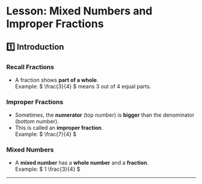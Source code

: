 <script type="text/javascript">
  window.MathJax = {
    tex: {
      inlineMath: [['$', '$'], ['\\(', '\\)']],
      displayMath: [['$$', '$$'], ['\\[', '\\]']],
      processEscapes: true
    },
    options: {
      skipHtmlTags: ['script','noscript','style','textarea','pre','code'] // don't render inside code blocks
    },
    chtml: {
      scale: 1.3  // Increase this number to make fonts bigger
    }
  };
</script>
<script async src="https://cdn.jsdelivr.net/npm/mathjax@3/es5/tex-chtml-full.js"></script>

# Lesson: Mixed Numbers and Improper Fractions

## 1️⃣ Introduction

### Recall Fractions

- A fraction shows **part of a whole**.  
  Example: $ \frac{3}{4} $ means 3 out of 4 equal parts.

### Improper Fractions

- Sometimes, the **numerator** (top number) is **bigger** than the denominator (bottom number).
- This is called an **improper fraction**.  
  Example: $ \frac{7}{4} $

### Mixed Numbers

- A **mixed number** has a **whole number** and a **fraction**.  
  Example: $ 1 \frac{3}{4} $

---
